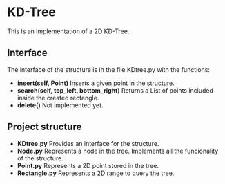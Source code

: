 # KD-Tree #

This is an implementation of a 2D KD-Tree.

## Interface ##

The interface of the structure is in the file KDtree.py with the functions:

   * __insert(self, Point)__ Inserts a given point in the structure.
   * __search(self, top_left, bottom_right)__ Returns a List of points included inside the created rectangle.
   * __delete()__ Not implemented yet.
   
   ## Project structure ##

 *  __KDtree.py__ Provides an interface for the structure.
 *  __Node.py__ Represents a node in the tree. Implements all the funcionality of the structure.
 *  __Point.py__ Represents a 2D point stored in the tree.
 *  __Rectangle.py__ Represents a 2D range to query the tree.
